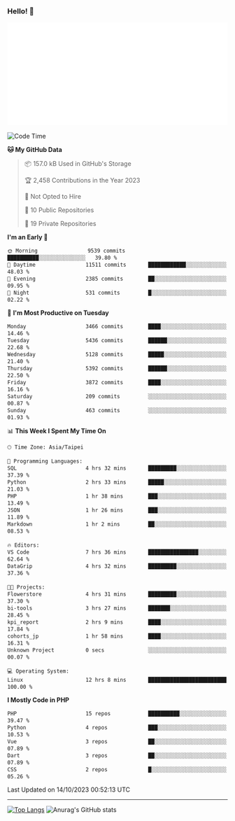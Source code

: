 ### Hello! 👋

![Metrics](/metrics.classic.svg)

<!--START_SECTION:waka-->
![Code Time](http://img.shields.io/badge/Code%20Time-691%20hrs%204%20mins-blue)

**🐱 My GitHub Data** 

> 📦 157.0 kB Used in GitHub's Storage 
 > 
> 🏆 2,458 Contributions in the Year 2023
 > 
> 🚫 Not Opted to Hire
 > 
> 📜 10 Public Repositories 
 > 
> 🔑 19 Private Repositories 
 > 
**I'm an Early 🐤** 

```text
🌞 Morning                9539 commits        ██████████░░░░░░░░░░░░░░░   39.80 % 
🌆 Daytime                11511 commits       ████████████░░░░░░░░░░░░░   48.03 % 
🌃 Evening                2385 commits        ██░░░░░░░░░░░░░░░░░░░░░░░   09.95 % 
🌙 Night                  531 commits         █░░░░░░░░░░░░░░░░░░░░░░░░   02.22 % 
```
📅 **I'm Most Productive on Tuesday** 

```text
Monday                   3466 commits        ████░░░░░░░░░░░░░░░░░░░░░   14.46 % 
Tuesday                  5436 commits        ██████░░░░░░░░░░░░░░░░░░░   22.68 % 
Wednesday                5128 commits        █████░░░░░░░░░░░░░░░░░░░░   21.40 % 
Thursday                 5392 commits        ██████░░░░░░░░░░░░░░░░░░░   22.50 % 
Friday                   3872 commits        ████░░░░░░░░░░░░░░░░░░░░░   16.16 % 
Saturday                 209 commits         ░░░░░░░░░░░░░░░░░░░░░░░░░   00.87 % 
Sunday                   463 commits         ░░░░░░░░░░░░░░░░░░░░░░░░░   01.93 % 
```


📊 **This Week I Spent My Time On** 

```text
🕑︎ Time Zone: Asia/Taipei

💬 Programming Languages: 
SQL                      4 hrs 32 mins       █████████░░░░░░░░░░░░░░░░   37.39 % 
Python                   2 hrs 33 mins       █████░░░░░░░░░░░░░░░░░░░░   21.03 % 
PHP                      1 hr 38 mins        ███░░░░░░░░░░░░░░░░░░░░░░   13.49 % 
JSON                     1 hr 26 mins        ███░░░░░░░░░░░░░░░░░░░░░░   11.89 % 
Markdown                 1 hr 2 mins         ██░░░░░░░░░░░░░░░░░░░░░░░   08.53 % 

🔥 Editors: 
VS Code                  7 hrs 36 mins       ████████████████░░░░░░░░░   62.64 % 
DataGrip                 4 hrs 32 mins       █████████░░░░░░░░░░░░░░░░   37.36 % 

🐱‍💻 Projects: 
Flowerstore              4 hrs 31 mins       █████████░░░░░░░░░░░░░░░░   37.30 % 
bi-tools                 3 hrs 27 mins       ███████░░░░░░░░░░░░░░░░░░   28.45 % 
kpi_report               2 hrs 9 mins        ████░░░░░░░░░░░░░░░░░░░░░   17.84 % 
cohorts_jp               1 hr 58 mins        ████░░░░░░░░░░░░░░░░░░░░░   16.31 % 
Unknown Project          0 secs              ░░░░░░░░░░░░░░░░░░░░░░░░░   00.07 % 

💻 Operating System: 
Linux                    12 hrs 8 mins       █████████████████████████   100.00 % 
```

**I Mostly Code in PHP** 

```text
PHP                      15 repos            ██████████░░░░░░░░░░░░░░░   39.47 % 
Python                   4 repos             ███░░░░░░░░░░░░░░░░░░░░░░   10.53 % 
Vue                      3 repos             ██░░░░░░░░░░░░░░░░░░░░░░░   07.89 % 
Dart                     3 repos             ██░░░░░░░░░░░░░░░░░░░░░░░   07.89 % 
CSS                      2 repos             █░░░░░░░░░░░░░░░░░░░░░░░░   05.26 % 
```




 Last Updated on 14/10/2023 00:52:13 UTC
<!--END_SECTION:waka-->

<hr>

<span style="display:inline-block">[![Top Langs](https://github-readme-stats.vercel.app/api/top-langs/?username=maureendadap&layout=compact&theme=transparent)](https://github.com/anuraghazra/github-readme-stats)</span>
<span style="display:inline-block">![Anurag's GitHub stats](https://github-readme-stats.vercel.app/api?username=maureendadap&show_icons=true&theme=transparent&count_private=true)</span>

<!--
**MaureenDadap/maureendadap** is a ✨ _special_ ✨ repository because its `README.md` (this file) appears on your GitHub profile.

Here are some ideas to get you started:

- 🔭 I’m currently working on ...
- 🌱 I’m currently learning ...
- 👯 I’m looking to collaborate on ...
- 🤔 I’m looking for help with ...
- 💬 Ask me about ...
- 📫 How to reach me: ...
- 😄 Pronouns: ...
- ⚡ Fun fact: ...
-->
